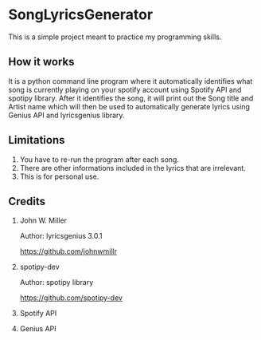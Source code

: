 # SongLyricsGenerator
This is a simple project meant to practice my programming skills.
## How it works
It is a python command line program where it automatically identifies what song is currently playing on your spotify account using Spotify API and spotipy library.
After it identifies the song, it will print out the Song title and Artist name which will then be used to automatically generate lyrics using Genius API and lyricsgenius library.
## Limitations
1. You have to re-run the program after each song.
2. There are other informations included in the lyrics that are irrelevant.
3. This is for personal use.
## Credits
1. John W. Miller
   
   Author: lyricsgenius 3.0.1
   
   https://github.com/johnwmillr
2. spotipy-dev

   Author: spotipy library

   https://github.com/spotipy-dev
4. Spotify API
5. Genius API
